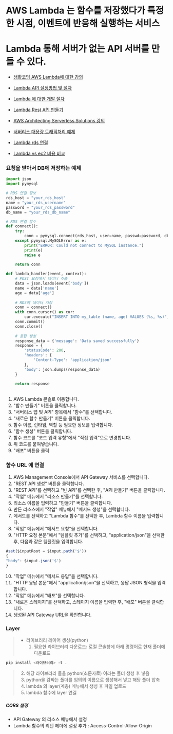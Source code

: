 # AWS Lambda 는 함수를 저장했다가 특정한 시점, 이벤트에 반응해 실행하는 서비스
# Lambda 통해 서버가 없는 API 서버를 만들 수 있다.


* [생활코딩 AWS Lambda에 대한 강의](https://youtu.be/t8sjTFM_tfE)

* [Lambda API 설정방법 및 절차](https://medium.com/@yumenohosi/aws-lambda-api-gateway-dynamodb-node-js-%EC%82%AC%EC%9A%A9%EA%B8%B0-%EC%82%BD%EC%A7%88%EA%B8%B0-b5352e00b396)

* [Lambda 에 대한 개발 절차](https://daddyprogrammer.org/post/9131/aws-lambda-setup-develop-environment/)

* [Lambda Rest API 만들기](https://blog.msalt.net/222)

* [AWS Architecting Serverless Solutions 강의](https://www.aws.training/Details/eLearning?id=70986)

* [서버리스 대용량 트래픽처리 예제](https://catalog.us-east-1.prod.workshops.aws/workshops/05e3e1f9-5d5a-4cc5-9899-df114def68e7/ko-KR/lab1)

* [Lambda rds 연결](https://dev.classmethod.jp/articles/lambda-rds-interlock/)

* [Lambda vs ec2 비용 비교](https://dev.classmethod.jp/articles/amazon-ec2-vs-aws-lambda-price/)


### 요청을 받아서 DB에 저장하는 예제

```python
import json
import pymysql

# RDS 연결 정보
rds_host = "your_rds_host"
name = "your_rds_username"
password = "your_rds_password"
db_name = "your_rds_db_name"

# RDS 연결 함수
def connect():
    try:
        conn = pymysql.connect(rds_host, user=name, passwd=password, db=db_name, connect_timeout=5)
    except pymysql.MySQLError as e:
        print("ERROR: Could not connect to MySQL instance.")
        print(e)
        raise e
    
    return conn

def lambda_handler(event, context):
    # POST 요청에서 데이터 추출
    data = json.loads(event['body'])
    name = data['name']
    age = data['age']
    
    # RDS에 데이터 저장
    conn = connect()
    with conn.cursor() as cur:
        cur.execute("INSERT INTO my_table (name, age) VALUES (%s, %s)", (name, age))
    conn.commit()
    conn.close()
    
    # 응답 생성
    response_data = {'message': 'Data saved successfully'}
    response = {
        'statusCode': 200,
        'headers': {
            'Content-Type': 'application/json'
        },
        'body': json.dumps(response_data)
    }
    
    return response
    
```
1. AWS Lambda 콘솔로 이동합니다.
2. "함수 만들기" 버튼을 클릭합니다.
3. "서버리스 앱 및 API" 항목에서 "함수"를 선택합니다.
4. "새로운 함수 만들기" 버튼을 클릭합니다.
5. 함수 이름, 런타임, 역할 등 필요한 정보를 입력합니다.
6. "함수 생성" 버튼을 클릭합니다.
7. 함수 코드를 "코드 입력 유형"에서 "직접 입력"으로 변경합니다.
8. 위 코드를 붙여넣습니다.
9. "배포" 버튼을 클릭


### 함수 URL 에 연결
1. AWS Management Console에서 API Gateway 서비스를 선택합니다.
2. "REST API 생성" 버튼을 클릭합니다.
3. "REST API"를 선택하고 "빈 API"를 선택한 후, "API 만들기" 버튼을 클릭합니다.
4. "작업" 메뉴에서 "리소스 만들기"를 선택합니다.
5. 리소스 이름을 입력하고 "만들기" 버튼을 클릭합니다.
6. 만든 리소스에서 "작업" 메뉴에서 "메서드 생성"을 선택합니다.
7. 메서드를 선택하고 "Lambda 함수"를 선택한 후, Lambda 함수 이름을 입력합니다.
8. "작업" 메뉴에서 "메서드 요청"을 선택합니다.
9. "HTTP 요청 본문"에서 "템플릿 추가"를 선택하고, "application/json"을 선택한 후, 다음과 같은 템플릿을 입력합니다.
```javascript
#set($inputRoot = $input.path('$'))
{
"body": $input.json('$')
}
```
10. "작업" 메뉴에서 "메서드 응답"을 선택합니다.
11. "HTTP 응답 본문"에서 "application/json"을 선택하고, 응답 JSON 형식을 입력합니다.
12. "작업" 메뉴에서 "배포"를 선택합니다.
13. "새로운 스테이지"를 선택하고, 스테이지 이름을 입력한 후, "배포" 버튼을 클릭합니다.
14. 생성된 API Gateway URL을 확인합니다.


### Layer
> * 라이브러리 레이어 생성(python)
> 	1. 필요한 라이브러리 다운로드: 로컬 콘솔창에 아래 명령어로 현재 폴더에 다운로드	
```bash
pip install <라이브러리> -t . 
```
> 	2. 해당 라이브러리 들을 python(소문자로) 이라는 폴더 생성 후 넣음
> 	3. python을 감싸는 폴더를 임의의 이름으로 생성해서 넣고 해당 폴더 압축
> 	4. lambda 의 layer(계층) 메뉴에서 생성 후 파일 업로드
> 	5. lambda 함수에 layer 연결


##### CORS 설정
* API Gateway 의 리소스 메뉴에서 설정
* Lambda 함수의 리턴 헤더에 설정 추가 : Access-Control-Allow-Origin


